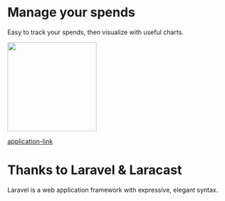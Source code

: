 # Manage your spends

Easy to track your spends, then visualize with useful charts.

<img src="http://hoanganh25991.github.io/images/embe-spends-2016-07-21_115411.png" width="200"/>

[application-link](http://128.199.237.219/embe-spends)

# Thanks to Laravel & Laracast

Laravel is a web application framework with expressive, elegant syntax.


